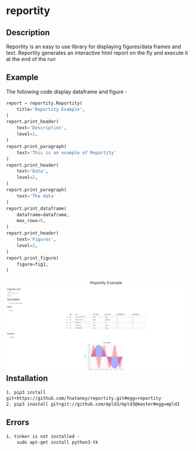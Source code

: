# reportity

## Description

Reportity is an easy to use library for displaying figures/data frames and text. Reportity generates an interactive html report on the fly and execute it at the end of the run

## Example

The following code display dataframe and figure -

```python
report = reportity.Reportity(
    title='Reportity Example',
)
report.print_header(
    text='Description',
    level=1,
)
report.print_paragraph(
    text='This is an example of Reportity'
)
report.print_header(
    text='Data',
    level=2,
)
report.print_paragraph(
    text='The data'
)
report.print_dataframe(
    dataframe=dataframe,
    max_rows=5,
)
report.print_header(
    text='Figures',
    level=2,
)
report.print_figure(
    figure=fig1,
)
```

<img src="pictures/html_sample.png"
     alt="html_sample"
     style="float: left; margin-right: 10px;"
/>

## Installation

    1. pip3 install git+https://github.com/fnatanoy/reportity.git#egg=reportity
    2. pip3 inastall git+git://github.com/mpld3/mpld3@master#egg=mpld3

## Errors

    1. tinker is not installed - 
        sudo apt-get install python3-tk
